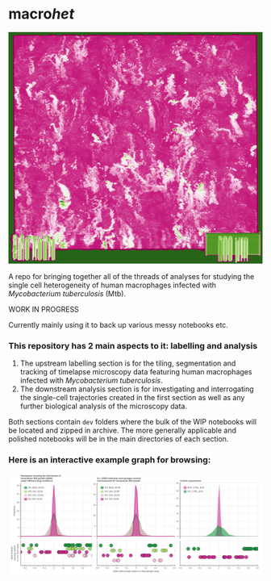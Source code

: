 <!-- #region -->

# macro*het*

![Funky image showing misrendered 3D view (XYT) of a timelapse microscopy image volume, looks like pink and green marble with a projected scale bar and time counter along the bottom](./landing_img.png)

A repo for bringing together all of the threads of analyses for studying the single cell heterogeneity of human macrophages infected with _Mycobacterium tuberculosis_ (Mtb).

WORK IN PROGRESS

Currently mainly using it to back up various messy notebooks etc.

### This repository has 2 main aspects to it: labelling and analysis

1. The upstream labelling section is for the tiling, segmentation and tracking of timelapse microscopy data featuring human macrophages infected with _Mycobacterium tuberculosis_.
2. The downstream analysis section is for investigating and interrogating the single-cell trajectories created in the first section as well as any further biological analysis of the microscopy data.

Both sections contain `dev` folders where the bulk of the WIP notebooks will be located and zipped in archive. The more generally applicable and polished notebooks will be in the main directories of each section.

### Here is an interactive example graph for browsing: 
[![Example analysis](example_graph.png)](https://macrohet.s3.eu-west-2.amazonaws.com/dMtb/dMtb_kde.html)

<!-- #endregion -->
